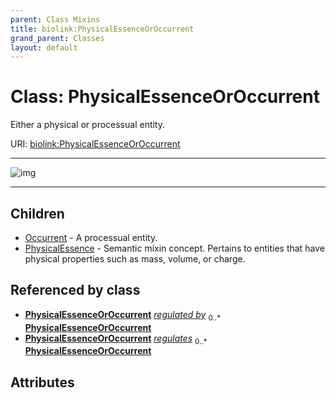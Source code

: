 ```yaml
---
parent: Class Mixins
title: biolink:PhysicalEssenceOrOccurrent
grand_parent: Classes
layout: default
---
```


# Class: PhysicalEssenceOrOccurrent


Either a physical or processual entity.

URI: [biolink:PhysicalEssenceOrOccurrent](https://w3id.org/biolink/vocab/PhysicalEssenceOrOccurrent)


---

![img](https://yuml.me/diagram/nofunky;dir:TB/class/[PhysicalEssenceOrOccurrent]%5E-[PhysicalEssence],[PhysicalEssenceOrOccurrent]%5E-[Occurrent],[PhysicalEssence],[Occurrent])

---


## Children

 * [Occurrent](Occurrent.md) - A processual entity.
 * [PhysicalEssence](PhysicalEssence.md) - Semantic mixin concept.  Pertains to entities that have physical properties such as mass, volume, or charge.

## Referenced by class

 *  **[PhysicalEssenceOrOccurrent](PhysicalEssenceOrOccurrent.md)** *[regulated by](regulated_by.md)*  <sub>0..\*</sub>  **[PhysicalEssenceOrOccurrent](PhysicalEssenceOrOccurrent.md)**
 *  **[PhysicalEssenceOrOccurrent](PhysicalEssenceOrOccurrent.md)** *[regulates](regulates.md)*  <sub>0..\*</sub>  **[PhysicalEssenceOrOccurrent](PhysicalEssenceOrOccurrent.md)**

## Attributes

